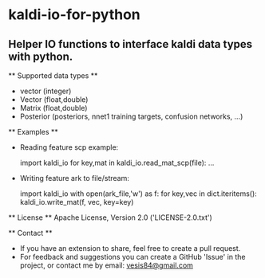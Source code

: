 kaldi-io-for-python
===================
Helper IO functions to interface kaldi data types with python.
-------------------

** Supported data types **
- vector (integer)
- Vector (float,double)
- Matrix (float,double)
- Posterior (posteriors, nnet1 training targets, confusion networks, ...)

** Examples **

- Reading feature scp example:

  import kaldi_io
  for key,mat in kaldi_io.read_mat_scp(file):
    ...

- Writing feature ark to file/stream:

  import kaldi_io
  with open(ark_file,'w') as f:
    for key,vec in dict.iteritems(): 
      kaldi_io.write_mat(f, vec, key=key)

** License **
Apache License, Version 2.0 ('LICENSE-2.0.txt')

** Contact **
- If you have an extension to share, feel free to create a pull request.
- For feedback and suggestions you can create a GitHub 'Issue' in the project, 
  or contact me by email: vesis84@gmail.com

